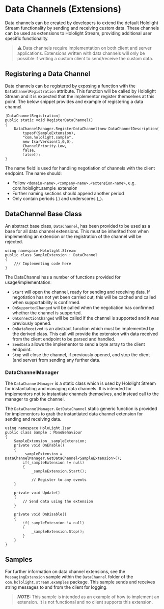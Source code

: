 # Data Channels (Extensions)

Data channels can be created by developers to extend the default Hololight Stream functionality by sending and receiving custom data. These channels can be used as extensions to Hololight Stream, providing additional user specific functionality.

> :warning: Data channels require implementation on both client and server applications. Extensions written with data channels will only be possible if writing a custom client to send/receive the custom data.

## Registering a Data Channel

Data channels can be registered by exposing a function with the `DataChannelRegistration` attribute. This function will be called by Hololight Stream and it is expected that the implementor register themselves at this point. The below snippet provides and example of registering a data channel.

```
[DataChannelRegistration]
public static void RegisterDataChannel()
{
    DataChannelManager.RegisterDataChannel(new DataChannelDescription(
        typeof(SampleExtension),
        "com.hololight.sample",
        new IsarVersion(1,0,0),
        ChannelPriority.Low,
        false,
        false));
}
```

The name field is used for handling negotiation of channels with the client endpoint. The name should:
- Follow `<domain-name>.<company-name>.<extension-name>`, e.g. com.hololight.sample_extension
- Further naming sections should append another period
- Only contain periods (.) and underscores (_).

## DataChannel Base Class

An abstract base class, `DataChannel`, has been provided to be used as a base for all data channel extensions. This must be inherited from when implementing an extension or the registration of the channel will be rejected.

```
using namespace Hololight.Stream
public class SampleExtension : DataChannel
{
    /// Implementing code here
}
```
The DataChannel has a number of functions provided for usage/implementation:
- `Start` will open the channel, ready for sending and receiving data. If negotiation has not yet been carried out, this will be cached and called when supportability is confirmed.
- `OnSupportedChanged` will be called when the negotiation has confirmed whether the channel is supported.
- `OnConnectionChanged` will be called if the channel is supported and it was previously opened.
- `OnDataReceived` is an abstract function which must be implemented by the derived class. This call will provide the extension with data received from the client endpoint to be parsed and handled.
- `SendData` allows the implementor to send a byte array to the client endpoint.
- `Stop` will close the channel, if previously opened, and stop the client (and server) from sending any further data.

### DataChannelManager

The `DataChannelManager` is a static class which is used by Hololight Stream for instantiating and managing data channels. It is intended for implementors not to instantiate channels themselves, and instead call to the manager to grab the channel.

The `DataChannelManager.GetDataChannel` static generic function is provided for implementors to grab the instantiated data channel extension for sending and receiving data.

```
using namespace HoloLight.Isar
public class Sample : MonoBehaviour
{
    SampleExtension _sampleExtension;
    private void OnEnable()
    {
        _sampleExtension = DataChannelManager.GetDataChannel<SampleExtension>();
        if(_sampleExtension != null)
        {
            _sampleExtension.Start();

            // Register to any events
    }

    private void Update()
    {
        // Send data using the extension
    }

    private void OnDisable()
    {
        if(_sampleExtesnion != null)
        {
            _sampleExtension.Stop();
        }
    }
}
```

## Samples

For further information on data channel extensions, see the `MessagingExtension` sample within the `DataChannel` folder of the `com.hololight.stream.examples` package. This sample sends and receives string messages to and from the client for logging.

> **_NOTE:_** This sample is intended as an example of how to implement an extension. It is not functional and no client supports this extension.

